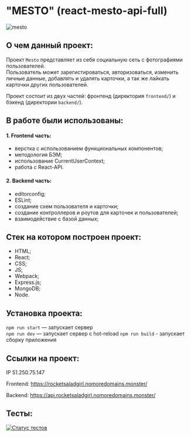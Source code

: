 # "MESTO" (react-mesto-api-full)
![mesto](https://github.com/rocketsaladgirl/react-mesto-api-full-gha/assets/114432448/a7b8055c-a90e-47a8-a228-3ceff810d3b0)

## О чем данный проект:
Проект `Mesto` представляет из себя социальную сеть с фотографиями пользователей.</br> 
Пользователь может зарегистироваться, авторизоваться, изменить личные данные, добавлять и удалять карточки, а так же лайкать карточки других пользователей.</br>

Проект состоит из двух частей: фронтенд (директория `frontend/`) и бэкенд (директории `backend/`). 

## В работе были использованы:
#### 1. Frontend часть:
   + верстка с использованием функциональных компонентов;
   + методология БЭМ;
   + использование CurrentUserContext;
   + работа с React-API.
     
#### 2. Backend часть:
+ editorconfig;
+ ESLint;
+ создание схем пользователя и карточки;
+ создание контроллеров и роутов для карточек и пользователей;
+ взаимодействие с базой данных;

## Стек на котором построен проект:
+ HTML;
+ React;
+ CSS;
+ JS;
+ Webpack;
+ Express.js;
+ MongoDB;
+ Node.

## Установка проекта:
`npm run start` — запускает сервер   
`npm run dev` — запускает сервер с hot-reload
`npm run build` - запускает сборку приложения
  
## Ссылки на проект:

IP 51.250.75.147

Frontend: https://rocketsaladgirl.nomoredomains.monster/

Backend: https://api.rocketsaladgirl.nomoredomains.monster/

## Тесты:

[![Статус тестов](../../actions/workflows/tests.yml/badge.svg)](../../actions/workflows/tests.yml)
